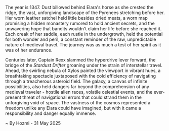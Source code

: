 
The year is 1347.  Dust billowed behind Elara's horse as she crested the ridge, the vast, unforgiving landscape of the Pyrenees stretching before her.  Her worn leather satchel held little besides dried meats, a worn map promising a hidden monastery rumored to hold ancient secrets, and the unwavering hope that bandits wouldn't claim her life before she reached it.  Each creak of her saddle, each rustle in the undergrowth, held the potential for both wonder and peril, a constant reminder of the raw, unpredictable nature of medieval travel.  The journey was as much a test of her spirit as it was of her endurance.

Centuries later, Captain Rexx slammed the hyperdrive lever forward, the bridge of the *Stardust Drifter* groaning under the strain of interstellar travel.  Ahead, the swirling nebula of Xylos painted the viewport in vibrant hues, a breathtaking spectacle juxtaposed with the cold efficiency of navigating through a treacherous asteroid field.  The galaxy, a canvas of infinite possibilities, also held dangers far beyond the comprehension of any medieval traveler - hostile alien races, volatile celestial events, and the ever-present threat of navigational errors that could strand them in the unforgiving void of space.  The vastness of the cosmos represented a freedom unlike any Elara could have imagined, but with it came a responsibility and danger equally immense.

~ By Hozmi - 31 May 2025
